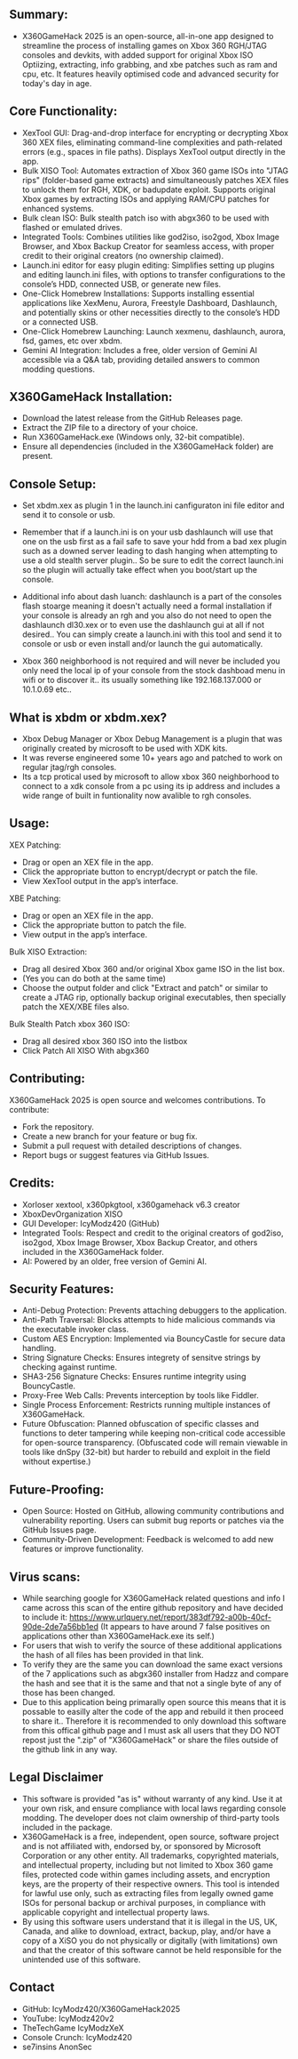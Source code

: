 Summary:
----------------------------------------------------
- X360GameHack 2025 is an open-source, all-in-one app designed to streamline the process of installing games on Xbox 360 RGH/JTAG consoles and devkits, with added support for original Xbox ISO Optiizing, extracting, info grabbing, and xbe patches such as ram and cpu, etc. It features heavily optimised code and advanced security for today's day in age.

Core Functionality:
----------------------------------------------------
- XexTool GUI: Drag-and-drop interface for encrypting or decrypting Xbox 360 XEX files, eliminating command-line complexities and path-related errors (e.g., spaces in file paths). Displays XexTool output directly in the app.
- Bulk XISO Tool: Automates extraction of Xbox 360 game ISOs into "JTAG rips" (folder-based game extracts) and simultaneously patches XEX files to unlock them for RGH, XDK, or badupdate exploit. Supports original Xbox games by extracting ISOs and applying RAM/CPU patches for enhanced systems. 
- Bulk clean ISO: Bulk stealth patch iso with abgx360 to be used with flashed or emulated drives.
- Integrated Tools: Combines utilities like god2iso, iso2god, Xbox Image Browser, and Xbox Backup Creator for seamless access, with proper credit to their original creators (no ownership claimed).
- Launch.ini editor for easy plugin editing: Simplifies setting up plugins and editing launch.ini files, with options to transfer configurations to the console’s HDD, connected USB, or generate new files.
- One-Click Homebrew Installations: Supports installing essential applications like XexMenu, Aurora, Freestyle Dashboard, Dashlaunch, and potentially skins or other necessities directly to the console’s HDD or a connected USB.
- One-Click Homebrew Launching: Launch xexmenu, dashlaunch, aurora, fsd, games, etc over xbdm.
- Gemini AI Integration: Includes a free, older version of Gemini AI accessible via a Q&A tab, providing detailed answers to common modding questions.

X360GameHack Installation:
----------------------------------------------------
- Download the latest release from the GitHub Releases page.
- Extract the ZIP file to a directory of your choice.
- Run X360GameHack.exe (Windows only, 32-bit compatible).
- Ensure all dependencies (included in the X360GameHack folder) are present.

Console Setup:
----------------------------------------------------
- Set xbdm.xex as plugin 1 in the launch.ini canfiguraton ini file editor and send it to console or usb.

- Remember that if a launch.ini is on your usb dashlaunch will use that one on the usb first as a fail safe to save your hdd from a bad xex plugin such as a downed server leading to dash hanging when attempting to use a old stealth server plugin.. So be sure to edit the correct launch.ini so the plugin will actually take effect when you boot/start up the console. 
- Additional info about dash luanch: dashlaunch is a part of the consoles flash stoarge meaning it doesn't actually need a formal installation if your console is already an rgh and you also do not need to open the dashlaunch dl30.xex or to even use the dashlaunch gui at all if not desired.. You can simply create a launch.ini with this tool and send it to console or usb or even install and/or launch the gui automatically.
- Xbox 360 neighborhood is not required and will never be included you only need the local ip of your console from the stock dashboad menu in wifi or to discover it.. its usually something like 192.168.137.000 or 10.1.0.69 etc..

What is xbdm or xbdm.xex?
--
- Xbox Debug Manager or Xbox Debug Management is a plugin that was originally created by microsoft to be used with XDK kits. 
- It was reverse engineered some 10+ years ago and patched to work on regular jtag/rgh consoles.
- Its a tcp protical used by microsoft to allow xbox 360 neighborhood to connect to a xdk console from a pc using its ip address and includes a wide range of built in funtionality now avalible to rgh consoles.

Usage:
----------------------------------------------------
XEX Patching:
- Drag or open an XEX file in the app.
- Click the appropriate button to encrypt/decrypt or patch the file.
- View XexTool output in the app’s interface.

XBE Patching:
- Drag or open an XEX file in the app.
- Click the appropriate button to patch the file.
- View output in the app’s interface.

Bulk XISO Extraction:
- Drag all desired Xbox 360 and/or original Xbox game ISO in the list box.
- (Yes you can do both at the same time)
- Choose the output folder and click "Extract and patch" or similar to create a JTAG rip, optionally backup original executables, then specially patch the XEX/XBE files also.

Bulk Stealth Patch xbox 360 ISO:
- Drag all desired xbox 360 ISO into the listbox
- Click Patch All XISO With abgx360

Contributing:
----------------------------------------------------
X360GameHack 2025 is open source and welcomes contributions. To contribute:
- Fork the repository.
- Create a new branch for your feature or bug fix.
- Submit a pull request with detailed descriptions of changes.
- Report bugs or suggest features via GitHub Issues.

Credits:
----------------------------------------------------
- Xorloser xextool, x360pkgtool, x360gamehack v6.3 creator
- XboxDevOrganization XISO
- GUI Developer: IcyModz420 (GitHub)
- Integrated Tools: Respect and credit to the original creators of god2iso, iso2god, Xbox Image Browser, Xbox Backup Creator, and others included in the X360GameHack folder.
- AI: Powered by an older, free version of Gemini AI.

Security Features:
----------------------------------------------------
- Anti-Debug Protection: Prevents attaching debuggers to the application.
- Anti-Path Traversal: Blocks attempts to hide malicious commands via the executable invoker class.
- Custom AES Encryption: Implemented via BouncyCastle for secure data handling.
- String Signature Checks: Ensures integrety of sensitve strings by checking against runtime.
- SHA3-256 Signature Checks: Ensures runtime integrity using BouncyCastle.
- Proxy-Free Web Calls: Prevents interception by tools like Fiddler.
- Single Process Enforcement: Restricts running multiple instances of X360GameHack.
- Future Obfuscation: Planned obfuscation of specific classes and functions to deter tampering while keeping non-critical code accessible for open-source transparency. 
(Obfuscated code will remain viewable in tools like dnSpy (32-bit) but harder to rebuild and exploit in the field without expertise.)

Future-Proofing:
----------------------------------------------------
- Open Source: Hosted on GitHub, allowing community contributions and vulnerability reporting. Users can submit bug reports or patches via the GitHub Issues page.
- Community-Driven Development: Feedback is welcomed to add new features or improve functionality.

Virus scans:
----------------------------------------------------
- While searching google for X360GameHack related questions and info I came across this scan of the entire github repository and have decided to include it:
https://www.urlquery.net/report/383df792-a00b-40cf-90de-2de7a56bb1ed 
(It appears to have around 7 false positives on applications other than X360GameHack.exe its self.)
- For users that wish to verify the source of these additional applications the hash of all files has been provided in that link.
- To verify they are the same you can download the same exact versions of the 7 applications such as abgx360 installer from Hadzz and compare the hash and see that it is the same and that not a single byte of any of those has been changed. 
- Due to this application being primarally open source this means that it is possable to easilly alter the code of the app and rebuild it then proceed to share it.. Therefore it is recommended to only download this software from this offical github page and I must ask all users that they DO NOT repost just the ".zip" of "X360GameHack" or share the files outside of the github link in any way.

Legal Disclaimer
----------------------------------------------------
- This software is provided "as is" without warranty of any kind. Use it at your own risk, and ensure compliance with local laws regarding console modding. The developer does not claim ownership of third-party tools included in the package.
- X360GameHack is a free, independent, open source, software project and is not affiliated with, endorsed by, or sponsored by Microsoft Corporation or any other entity. All trademarks, copyrighted materials, and intellectual property, including but not limited to Xbox 360 game files, protected code within games including assets, and encryption keys, are the property of their respective owners. This tool is intended for lawful use only, such as extracting files from legally owned game ISOs for personal backup or archival purposes, in compliance with applicable copyright and intellectual property laws.
- By using this software users understand that it is illegal in the US, UK, Canada, and alike to download, extract, backup, play, and/or have a copy of a XiSO you do not physically or digitally (with limitations) own and that the creator of this software cannot be held responsible for the unintended use of this software.

Contact
----------------------------------------------------
- GitHub: IcyModz420/X360GameHack2025
- YouTube: IcyModz420v2
- TheTechGame IcyModzXeX
- Console Crunch: IcyModz420
- se7insins AnonSec
